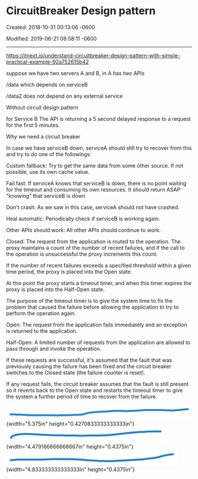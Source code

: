 # CircuitBreaker Design pattern

Created: 2018-10-31 00:13:06 -0600

Modified: 2019-06-21 08:58:11 -0600

---

<https://itnext.io/understand-circuitbreaker-design-pattern-with-simple-practical-example-92a752615b42>



suppose we have two servers A and B, in A has two APIs



/data which depends on serviceB

/data2 does not depend on any external service



Without circuit design pattern



for Service B The API is returning a 5 second delayed response to a request for the first 5 minutes.



Why we need a circuit breaker

In case we have serviceB down, serviceA should still try to recover from this and try to do one of the followings:



Custom fallback: Try to get the same data from some other source. If not possible, use its own cache value.



Fail fast: If serviceA knows that serviceB is down, there is no point waiting for the timeout and consuming its own resources. It should return ASAP "knowing" that serviceB is down



Don't crash: As we saw in this case, serviceA should not have crashed.



Heal automatic: Periodically check if serviceB is working again.



Other APIs should work: All other APIs should continue to work.







Closed: The request from the application is routed to the operation. The proxy maintains a count of the number of recent failures, and if the call to the operation is unsuccessful the proxy increments this count.



If the number of recent failures exceeds a specified threshold within a given time period, the proxy is placed into the Open state.

At this point the proxy starts a timeout timer, and when this timer expires the proxy is placed into the Half-Open state.



The purpose of the timeout timer is to give the system time to fix the problem that caused the failure before allowing the application to try to perform the operation again.



Open: The request from the application fails immediately and an exception is returned to the application.



Half-Open: A limited number of requests from the application are allowed to pass through and invoke the operation.

If these requests are successful, it's assumed that the fault that was previously causing the failure has been fixed and the circuit breaker switches to the Closed state (the failure counter is reset).

If any request fails, the circuit breaker assumes that the fault is still present so it reverts back to the Open state and restarts the timeout timer to give the system a further period of time to recover from the failure.

![](../../media/Design-Pattern-Resiliency-CircuitBreaker-Design-pattern-image1.png){width="5.375in" height="0.4270833333333333in"}![](../../media/Design-Pattern-Resiliency-CircuitBreaker-Design-pattern-image2.png){width="4.479166666666667in" height="0.4375in"}![](../../media/Design-Pattern-Resiliency-CircuitBreaker-Design-pattern-image3.png){width="4.833333333333333in" height="0.4375in"}



